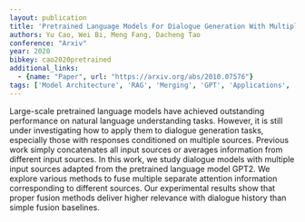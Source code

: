```yaml
---
layout: publication
title: 'Pretrained Language Models For Dialogue Generation With Multiple Input Sources'
authors: Yu Cao, Wei Bi, Meng Fang, Dacheng Tao
conference: "Arxiv"
year: 2020
bibkey: cao2020pretrained
additional_links:
  - {name: "Paper", url: "https://arxiv.org/abs/2010.07576"}
tags: ['Model Architecture', 'RAG', 'Merging', 'GPT', 'Applications', 'Attention Mechanism']
---
```

Large-scale pretrained language models have achieved outstanding performance
on natural language understanding tasks. However, it is still under
investigating how to apply them to dialogue generation tasks, especially those
with responses conditioned on multiple sources. Previous work simply
concatenates all input sources or averages information from different input
sources. In this work, we study dialogue models with multiple input sources
adapted from the pretrained language model GPT2. We explore various methods to
fuse multiple separate attention information corresponding to different
sources. Our experimental results show that proper fusion methods deliver
higher relevance with dialogue history than simple fusion baselines.
